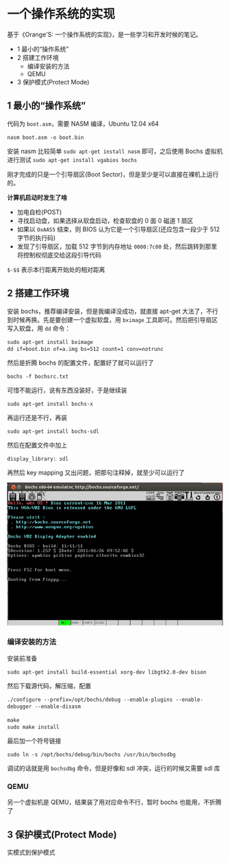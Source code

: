 # 一个操作系统的实现

基于《Orange'S: 一个操作系统的实现》，是一些学习和开发时候的笔记。

<!-- MarkdownTOC -->

- 1 最小的“操作系统”
- 2 搭建工作环境
    - 编译安装的方法
    - QEMU
- 3 保护模式(Protect Mode)

<!-- /MarkdownTOC -->


## 1 最小的“操作系统”

代码为 `boot.asm`，需要 NASM 编译，Ubuntu 12.04 x64

    nasm boot.asm -o boot.bin

安装 nasm 比较简单 `sudo apt-get install nasm` 即可，之后使用 Bochs 虚拟机进行测试 `sudo apt-get install vgabios bochs`

刚才完成的只是一个引导扇区(Boot Sector)，但是至少是可以直接在裸机上运行的。

**计算机启动时发生了啥**

+ 加电自检(POST)
+ 寻找启动盘，如果选择从软盘启动，检查软盘的 0 面 0 磁道 1 扇区
+ 如果以 `OxAA55` 结束，则 BIOS 认为它是一个引导扇区(还应包含一段少于 512 字节的执行码)
+ 发现了引导扇区，加载 512 字节到内存地址 `0000:7c00` 处，然后跳转到那里将控制权彻底交给这段引导代码

`$-$$` 表示本行距离开始处的相对距离

## 2 搭建工作环境

安装 bochs，推荐编译安装，但是我编译没成功，就直接 apt-get 大法了，不行到时候再换。先是要创建一个虚拟软盘，用 `bximage` 工具即可。然后把引导扇区写入软盘，用 `dd` 命令：

    sudo apt-get install bximage
    dd if=boot.bin of=a.img bs=512 count=1 conv=notrunc

然后是折腾 bochs 的配置文件，配置好了就可以运行了

    bochs -f bochsrc.txt

可惜不能运行，说有东西没装好，于是继续装

    sudo apt-get install bochs-x

再运行还是不行，再装

    sudo apt-get install bochs-sdl

然后在配置文件中加上

    display_library: sdl

再然后 key mapping 又出问题，把那句注释掉，就至少可以运行了

![bos1](./_resources/bos1.jpg)

### 编译安装的方法

安装前准备

    sudo apt-get install build-essential xorg-dev libgtk2.0-dev bison

然后下载源代码，解压缩，配置

    ./configure --prefix=/opt/bochs/debug --enable-plugins --enable-debugger --enable-disasm

    make
    sudo make install

最后加一个符号链接

    sudo ln -s /opt/bochs/debug/bin/bochs /usr/bin/bochsdbg

调试的话就是用 `bochsdbg` 命令，但是好像和 sdl 冲突，运行的时候又需要 sdl 库

### QEMU

另一个虚拟机是 QEMU，结果装了用对应命令不行，暂时 bochs 也能用，不折腾了

## 3 保护模式(Protect Mode)

实模式到保护模式
